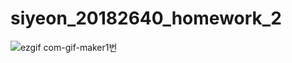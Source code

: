 # siyeon_20182640_homework_2

![ezgif com-gif-maker1번](https://user-images.githubusercontent.com/93849755/143671108-5f1b2a86-614a-4771-8a87-2e6dddfbbfff.gif)
